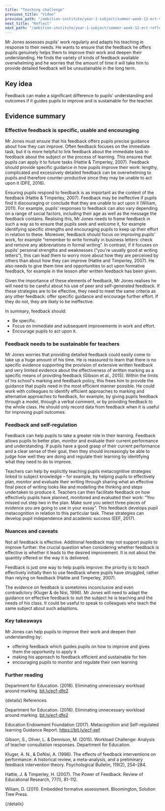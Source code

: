 ```yaml
---
title: "Teaching challenge"
previous_title: "Video"
previous_path: "/ambition-institute/year-1-subject/summer-week-12-ect-video"
next_title: "Reflect"
next_path: "/ambition-institute/year-1-subject/summer-week-12-ect-reflect"
---
```


Mr Jones assesses pupils' work regularly and adapts his teaching in response to their needs. He wants to ensure that the feedback he offers pupils genuinely helps them to improve their work and deepen their understanding. He finds the variety of kinds of feedback available overwhelming and he worries that the amount of time it will take him to provide detailed feedback will be unsustainable in the long term.

## Key idea

Feedback can make a significant difference to pupils' understanding and outcomes if it guides pupils to improve and is sustainable for the teacher.

## Evidence summary

### Effective feedback is specific, usable and encouraging

Mr Jones must ensure that his feedback offers pupils precise guidance about how they can improve. Often feedback focuses on the immediate task, but it is more helpful to link feedback about the immediate task to feedback about the subject or the process of learning. This ensures that pupils can apply it to future tasks (Hattie & Timperley, 2007). Feedback should provide specific guidance in how pupils improve their work: lengthy, complicated and excessively detailed feedback can be overwhelming to pupils and therefore counter-productive since they may be unable to act upon it (DFE, 2016).

Ensuring pupils respond to feedback is as important as the content of the feedback (Hattie & Timperley, 2007). Feedback may be ineffective if pupils find it discouraging or conclude that they are unable to act upon it (Wiliam, 2011). For example, pupils' responses to feedback can also vary depending on a range of social factors, including their age as well as the message the feedback contains. Realising this, Mr Jones needs to frame feedback in such a way as to ensure that pupils seek and welcome it, for example identifying specific strengths and encouraging pupils to keep up their effort in relation to these. Moreover, feedback should focus on improving pupils' work, for example “remember to write formally in business letters: check and remove any abbreviations in formal writing”. In contrast, if it focuses on pupils' personal strengths and weaknesses (“you're usually good at writing letters”), this can lead them to worry more about how they are perceived by others than about how they can improve (Hattie and Timperley, 2007). He also needs to give them time and opportunities to act upon formative feedback, for example in the lesson after written feedback has been given.

Given the importance of these elements of feedback, Mr Jones realises he will need to be careful about his use of peer and self-generated feedback. If these strategies are to be effective, they need to meet the same criteria as any other feedback: offer specific guidance and encourage further effort. If they do not, they are likely to be ineffective.

In summary, feedback should:

- Be specific.
- Focus on immediate and subsequent improvements in work and effort.
- Encourage pupils to act upon it.

### Feedback needs to be sustainable for teachers

Mr Jones worries that providing detailed feedback could easily come to take up a huge amount of his time. He is reassured to learn that there is no specific evidence supporting the provision of extensive written feedback and very limited evidence about the effectiveness of written marking as a specific means of providing feedback (Gibson et al., 2015). Within the limits of his school's marking and feedback policy, this frees him to provide the guidance that pupils need in the most efficient manner possible. He could work with colleagues to identify efficient approaches to marking and alternative approaches to feedback, for example, by giving pupils feedback through a model, through a verbal comment, or by providing feedback to the whole class. He should only record data from feedback when it is useful for improving pupil outcomes.

### Feedback and self-regulation

Feedback can help pupils to take a greater role in their learning. Feedback allows pupils to better plan, monitor and evaluate their current performance and understanding. If pupils have a good grasp of their current performance and a clear sense of their goal, then they should increasingly be able to judge how well they are doing and regulate their learning by identifying what they need to do to improve.

Teachers can help by explicitly teaching pupils metacognitive strategies linked to subject knowledge – for example, by helping pupils to effectively plan, monitor and evaluate their writing through sharing what an effective final piece of writing looks like and modelling the thinking and steps undertaken to produce it. Teachers can then facilitate feedback on how effectively pupils have planned, monitored and evaluated their work: “You missed out step two in the plan. Make sure you select three pieces of evidence you are going to use in your essay”. This feedback develops pupil metacognition in relation to this particular task. These strategies can develop pupil independence and academic success (EEF, 2017).

### Nuances and caveats

Not all feedback is effective. Additional feedback may not support pupils to improve further: the crucial question when considering whether feedback is effective is whether it leads to the desired improvement. It is not about the quantity offered or the way it is delivered.

Feedback is just one way to help pupils improve: the priority is to teach effectively initially then to use feedback where pupils have struggled, rather than relying on feedback (Hattie and Timperley, 2007).

The evidence on feedback is sometimes inconclusive and even contradictory (Kluger & de Nisi, 1996). Mr Jones will need to adapt the guidance on effective feedback to suit the subject he is teaching and the needs of his class. It could be useful to speak to colleagues who teach the same subject about such adaptions.

### Key takeaways

Mr Jones can help pupils to improve their work and deepen their understanding by:

- offering feedback which guides pupils on how to improve and gives them the opportunity to apply it
- making his approach to feedback efficient and sustainable for him
- encouraging pupils to monitor and regulate their own learning

### Further reading

Department for Education. (2016). Eliminating unnecessary workload around marking. [bit.ly/ecf-dfe2](http://bit.ly/ecf-dfe2.)

{details}
References.

Department for Education. (2016). Eliminating unnecessary workload around marking. <a href="http://bit.ly/ecf-dfe2." target="_blank" rel="noopener">bit.ly/ecf-dfe2</a>

Education Endowment Foundation (2017). Metacognition and Self-regulated learning Guidance Report. <a href="https://bit.ly/ecf-eef" target="_blank" rel="noopener">https://bit.ly/ecf-eef</a>

Gibson, S., Oliver, L. &amp; Dennison, M. (2015). Workload Challenge: Analysis of teacher consultation responses. Department for Education.

Kluger, A. N., &amp; DeNisi, A. (1996). The effects of feedback interventions on performance: A historical review, a meta-analysis, and a preliminary feedback intervention theory. Psychological Bulletin, 119(2), 254–284.

Hattie, J. &amp; Timperley, H. (2007). The Power of Feedback. Review of Educational Research, 77(1), 81-112.

Wiliam, D. (2011). Embedded formative assessment. Bloomington, Solution Tree Press.

{/details}

